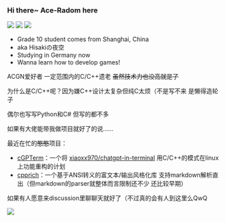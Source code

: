 ### Hi there~ Ace-Radom here

<img src="https://img.shields.io/badge/OS-Windows%2011-blue" /> <img src="https://img.shields.io/badge/WSL-Debian%2011.6-blue" /> <img src="https://img.shields.io/badge/Editor-Visual%20Studio%20Code-blue" />

- Grade 10 student comes from Shanghai, China
- aka Hisakiの夜空
- Studying in Germany now
- Wanna learn how to develop games!

ACGN爱好者 一定范围内的C/C++遗老 ~~虽然技术力也没高就是了~~

为什么是C/C++呢？因为嫌C++设计太复杂但纯C太烦（不是写不来 是懒得造轮子

偶尔也写写Python和C# 但写的都不多

如果有大佬能带我做项目就好了的说……

最近在忙的~~憨憨~~项目：
- [cGPTerm](https://github.com/Ace-Radom/cGPTerm)：一个将 [xiaoxx970/chatgpt-in-terminal](https://github.com/xiaoxx970/chatgpt-in-terminal) 用C/C++的模式在linux上功能重构的计划
- [cpprich](https://github.com/Ace-Radom/cpprich)：一个基于ANSI转义的富文本/输出风格化库 支持markdown解析直出（但markdown的parser就整体而言限制还不少 还比较早期）

如果有人愿意来discussion里聊聊天就好了（不过真的会有人到这里么QwQ

<img src="https://cr-skills-chart-widget.azurewebsites.net/api/api?username=ace-radom" />
